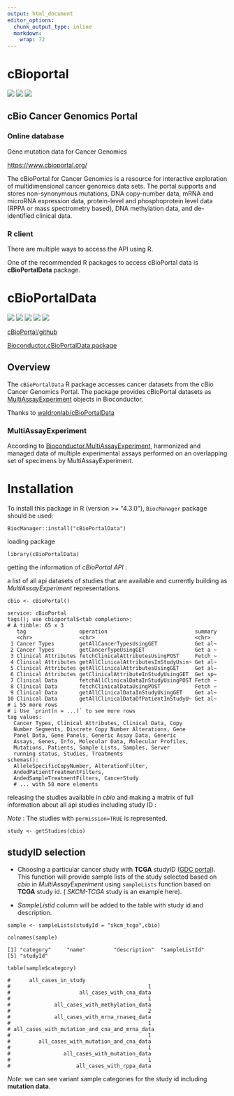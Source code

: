 ```yaml
---
output: html_document
editor_options: 
  chunk_output_type: inline
  markdown: 
    wrap: 72
---
```


# cBioportal

![](https://img.shields.io/badge/Version-v6.0.5-blue?style=flat-square)
![](https://img.shields.io/badge/Totall%20Rank-99.96%25-brightgreen?style=flat-square&link=https%3A%2F%2Fwww.cbioportal.org%2F)
![](https://img.shields.io/badge/Open%20Access-100%25-green?style=flat-square)

## cBio Cancer Genomics Portal

### Online database

Gene mutation data for Cancer Genomics

<https://www.cbioportal.org/>

The cBioPortal for Cancer Genomics is a resource for interactive
exploration of multidimensional cancer genomics data sets. The portal
supports and stores non-synonymous mutations, DNA copy-number data, mRNA
and microRNA expression data, protein-level and phosphoprotein level
data (RPPA or mass spectrometry based), DNA methylation data, and
de-identified clinical data.

### R client

There are multiple ways to access the API using R.

One of the recommended R packages to access cBioPortal data is
**cBioPortalData** package.

# cBioPortalData

![](https://img.shields.io/badge/version-2.12.0-blue?style=flat-square)
![](https://img.shields.io/badge/rank-308%2F2266-blue?style=flat-square)
![](https://img.shields.io/badge/In%20Bioconductor-4%20years-yellowgreen?style=flat-square)
![](https://img.shields.io/badge/Depends-R%20(%3E%3D%204.3.0)-success?style=flat-square)
![](https://img.shields.io/badge/Platforms-All-%2397ca00?style=flat-square)

[cBioPortal/github](waldronlab.io/cBioPortalData/)

[Bioconductor.cBioPortalData.package](https://bioconductor.org/packages/release/bioc/html/cBioPortalData.html#archives)

## Overview

The `cBioPortalData` R package accesses cancer datasets from the cBio
Cancer Genomics Portal. The package provides cBioPortal datasets as
[MultiAssayExperiment](https://bioconductor.org/packages/3.19/MultiAssayExperiment)
objects in Bioconductor.

Thanks to [waldronlab/cBioPortalData](objects%20into%20Bioconductor.)

### MultiAssayExperiment

According to
[Bioconductor.MultiAssayExperiment](https://bioconductor.org/packages/3.19/bioc/html/MultiAssayExperiment.html#:~:text=DOI%3A%2010.18129/B9.bioc.MultiAssayExperiment),
harmonized and managed data of multiple experimental assays performed on
an overlapping set of specimens by MultiAssayExperiment.

# **Installation**

To install this package in R (version \>= "4.3.0"), `BiocManager`
package should be used:

```{r}
BiocManager::install("cBioPortalData")
```

loading package

```{r}
library(cBioPortalData)
```

getting the information of *cBioPortal* *API* :

a list of all api datasets of studies that are available and currently
building as *MultiAssayExperiment* representations.

```{r}
cbio <- cBioPortal()
```

```         
service: cBioPortal
tags(); use cbioportal$<tab completion>:
# A tibble: 65 x 3
   tag                 operation                            summary
   <chr>               <chr>                                <chr>  
 1 Cancer Types        getAllCancerTypesUsingGET            Get al~
 2 Cancer Types        getCancerTypeUsingGET                Get a ~
 3 Clinical Attributes fetchClinicalAttributesUsingPOST     Fetch ~
 4 Clinical Attributes getAllClinicalAttributesInStudyUsin~ Get al~
 5 Clinical Attributes getAllClinicalAttributesUsingGET     Get al~
 6 Clinical Attributes getClinicalAttributeInStudyUsingGET  Get sp~
 7 Clinical Data       fetchAllClinicalDataInStudyUsingPOST Fetch ~
 8 Clinical Data       fetchClinicalDataUsingPOST           Fetch ~
 9 Clinical Data       getAllClinicalDataInStudyUsingGET    Get al~
10 Clinical Data       getAllClinicalDataOfPatientInStudyU~ Get al~
# i 55 more rows
# i Use `print(n = ...)` to see more rows
tag values:
  Cancer Types, Clinical Attributes, Clinical Data, Copy
  Number Segments, Discrete Copy Number Alterations, Gene
  Panel Data, Gene Panels, Generic Assay Data, Generic
  Assays, Genes, Info, Molecular Data, Molecular Profiles,
  Mutations, Patients, Sample Lists, Samples, Server
  running status, Studies, Treatments
schemas():
  AlleleSpecificCopyNumber, AlterationFilter,
  AndedPatientTreatmentFilters,
  AndedSampleTreatmentFilters, CancerStudy
  # ... with 58 more elements
```

releasing the studies available in *cbio* and making a matrix of full
information about all api studies including study ID :

$Note$ : The studies with `permission=TRUE` is represented.

```{r}
study <- getStudies(cbio)
```

## studyID selection

-   Choosing a particular cancer study with **TCGA** studyID ([GDC
    portal](https://portal.gdc.cancer.gov/)). This function will provide
    sample lists of the study selected based on *cbio* in
    *MultiAssayExperiment* using `sampleLists` function based on
    **TCGA** study id. ( *SKCM-TCGA* study is an example here).

-   *SampleListid* column will be added to the table with study id and
    description.

```{r}
sample <- sampleLists(studyId = "skcm_tcga",cbio)
```

```{r}
colnames(sample)
```

```         
[1] "category"     "name"         "description"  "sampleListId"
[5] "studyId"  
```

```{r}
table(sample$category)
```

```         
#      all_cases_in_study 
#                                            1 
#                      all_cases_with_cna_data 
#                                            1 
#              all_cases_with_methylation_data 
#                                            2 
#              all_cases_with_mrna_rnaseq_data 
#                                            1 
# all_cases_with_mutation_and_cna_and_mrna_data 
#                                            1 
#         all_cases_with_mutation_and_cna_data 
#                                            1 
#                 all_cases_with_mutation_data 
#                                            1 
#                     all_cases_with_rppa_data
```

$Note$: we can see variant sample categories for the study id including
**mutation data**.
